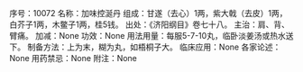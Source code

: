 序号：10072
名称：加味控涎丹
组成：甘遂（去心）1两，紫大戟（去皮）1两，白芥子1两，木鳖子1两，桂5钱。
出处：《济阳纲目》卷七十八。
主治：肩、背、臂痛。
加减：None
功效：None
用法用量：每服5-7-10丸，临卧淡姜汤或热水送下。
制备方法：上为末，糊为丸，如梧桐子大。
临床应用：None
各家论述：None
用药禁忌：None
附注：None
